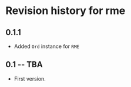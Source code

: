 # Revision history for rme

## 0.1.1

* Added `Ord` instance for `RME`

## 0.1 -- TBA

* First version.
